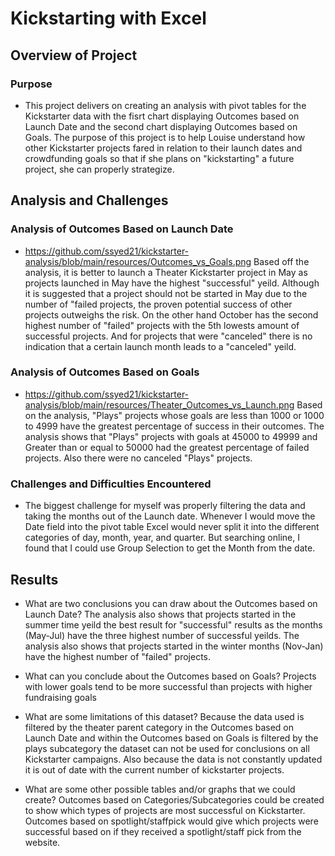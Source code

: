 # Kickstarting with Excel

## Overview of Project

### Purpose
- This project delivers on creating an analysis with pivot tables for the Kickstarter data with the fisrt chart displaying Outcomes based on Launch Date and the second chart displaying Outcomes based on Goals. The purpose of this project is to help Louise understand how other Kickstarter projects fared in relation to their launch dates and crowdfunding goals so that if she plans on "kickstarting" a future project, she can properly strategize.

## Analysis and Challenges

### Analysis of Outcomes Based on Launch Date
- https://github.com/ssyed21/kickstarter-analysis/blob/main/resources/Outcomes_vs_Goals.png
        Based off the analysis, it is better to launch a Theater Kickstarter project in May as projects launched in May have the highest "successful" yeild. Although it is suggested that a project should not be started in May due to the number of "failed projects, the proven potential success of other projects outweighs the risk. On the other hand October has the second highest number of "failed" projects with the 5th lowests amount of successful projects. And for projects that were "canceled" there is no indication that a certain launch month leads to a "canceled" yeild. 

### Analysis of Outcomes Based on Goals
- https://github.com/ssyed21/kickstarter-analysis/blob/main/resources/Theater_Outcomes_vs_Launch.png
        Based on the analysis, "Plays" projects whose goals are less than 1000 or 1000 to 4999 have the greatest percentage of success in their outcomes. The analysis shows that "Plays" projects with goals at 45000 to 49999 and Greater than or equal to 50000 had the greatest percentage of failed projects. Also there were no canceled "Plays" projects.

### Challenges and Difficulties Encountered
- The biggest challenge for myself was properly filtering the data and taking the months out of the Launch date. Whenever I would move the Date field into the pivot table Excel would never split it into the different categories of day, month, year, and quarter. But searching online, I found that I could use Group Selection to get the Month from the date.

## Results
- What are two conclusions you can draw about the Outcomes based on Launch Date?
        The analysis also shows that projects started in the summer time yeild the best result for "successful" results as the months (May-Jul) have the three highest number of successful yeilds. The analysis also shows that projects started in the winter months (Nov-Jan) have the highest number of "failed" projects.

- What can you conclude about the Outcomes based on Goals?
            Projects with lower goals tend to be more successful than projects with higher fundraising goals

- What are some limitations of this dataset?
            Because the data used is filtered by the theater parent category in the Outcomes based on Launch Date and within the Outcomes based on Goals is filtered by the plays subcategory the dataset can not be used for conclusions on all Kickstarter campaigns. Also because the data is not constantly updated it is out of date with the current number of kickstarter projects.

- What are some other possible tables and/or graphs that we could create?
            Outcomes based on Categories/Subcategories could be created to show which types of projects are most successful on Kickstarter. Outcomes based on spotlight/staffpick would give which projects were successful based on if they received a spotlight/staff pick from  the website.
